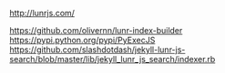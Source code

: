 http://lunrjs.com/

https://github.com/olivernn/lunr-index-builder
https://pypi.python.org/pypi/PyExecJS
https://github.com/slashdotdash/jekyll-lunr-js-search/blob/master/lib/jekyll_lunr_js_search/indexer.rb
